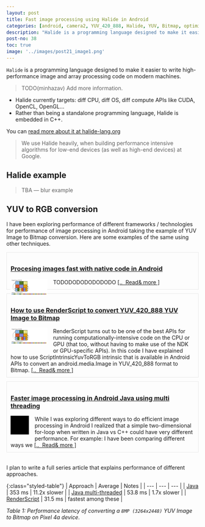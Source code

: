 ```yaml
---
layout: post
title: Fast image processing using Halide in Android
categories: [android, camera2, YUV_420_888, Halide, YUV, Bitmap, optimisation, JNI]
description: "Halide is a programming language designed to make it easier to write high-performance image and array processing code on modern machines. Rather than being a standalone programming language, Halide is embedded in C++. It currently targets different CPUs, OSs, differnt compute APIs like CUDA, OpenGl, OpenCL etc. In this article I'll share about what Halide is, how to write Halide code and share performance number of halide code taking the same example of YUV to Bitmap conversion."
post-no: 38
toc: true
image: '../images/post21_image1.png'
---
```


`Halide` is a programming language designed to make it easier to write high-performance image and array processing code on modern machines.

> TODO(minhazav) Add more information.

 - Halide currently targets: diff CPU, diff OS, diff compute APIs like CUDA, OpenCL, OpenGL…
 - Rather than being a standalone programming language, Halide is embedded in C++.

You can [read more about it at halide-lang.org](https://halide-lang.org)

> We use Halide heavily, when building performance intensive algorithms for low-end devices (as well as high-end devices) at Google.

## Halide example

> TBA — blur example

## YUV to RGB conversion
I have been exploring performance of different frameworks / technologies for performance of image processing in Android taking the example of YUV Image to Bitmap conversion. Here are some examples of the same using other techniques.

<div class="post-info" style="border: 1px solid #cfcfcf73;padding: 10px;margin: 10px 0px 0px 0px;">
    <h3 class="post-header"><a class="post-link" href="https://blog.minhazav.dev/processing-images-fast-with-native-code-in-android/">Procesing images fast with native code in Android</a></h3>
     <span class="post-description">
       <img src="../images/post21_image1.png" style="max-width: 20%; float: left; margin: 0px 15px 10px 0px;">
       TODODODODODODODO
     </span>
     <span class="read-more"><a href="https://blog.minhazav.dev/processing-images-fast-with-native-code-in-android/">[.. &nbsp;Read&&nbsp;more&nbsp;]</a></span>
</div>

<div class="post-info" style="border: 1px solid #cfcfcf73;padding: 10px;margin: 10px 0px 0px 0px;">
    <h3 class="post-header"><a class="post-link" href="https://blog.minhazav.dev/how-to-use-renderscript-to-convert-YUV_420_888-yuv-image-to-bitmap/">How to use RenderScript to convert YUV_420_888 YUV Image to Bitmap</a></h3>
     <span class="post-description">
       <img src="../images/post21_image1.png" style="max-width: 20%; float: left; margin: 0px 15px 10px 0px;">
       RenderScript turns out to be one of the best APIs for running computationally-intensive code on the CPU or GPU (that too, without having to make use of the NDK or GPU-specific APIs). In this code I have explained how to use ScriptIntrinsicYuvToRGB intrinsic that is available in Android APIs to convert an android.media.Image in YUV_420_888 format to Bitmap.
     </span>
     <span class="read-more"><a href="https://blog.minhazav.dev/how-to-use-renderscript-to-convert-YUV_420_888-yuv-image-to-bitmap/">[.. &nbsp;Read&&nbsp;more&nbsp;]</a></span>
</div>

<div class="post-info" style="border: 1px solid #cfcfcf73;padding: 10px;margin: 10px 0px 0px 0px;">
    <h3 class="post-header"><a class="post-link" href="https://blog.minhazav.dev/guide-compiler-to-auto-vectorise/">Faster image processing in Android Java using multi threading</a></h3>
     <span class="post-description">
       <img src="../images/post28_image1.gif" style="max-width: 10%; float: left; margin: 0px 15px 10px 0px;">
       While I was exploring different ways to do efficient image processing in Android I realized that a simple two-dimensional for-loop when written in Java vs C++ could have very different performance. For example: I have been comparing different ways we
     </span>
     <span class="read-more"><a href="https://blog.minhazav.dev/guide-compiler-to-auto-vectorise/">[.. &nbsp;Read&&nbsp;more&nbsp;]</a></span>
</div>
<br>

I plan to write a full series article that explains performance of different approaches.

{:class="styled-table"}
| Approach | Average | Notes |
| --- | --- | --- |
| [Java](https://blog.minhazav.dev/faster-image-processing-in-android-java-using-multi-threading/)	| 353 ms |	11.2x slower |
| [Java multi-threaded](https://blog.minhazav.dev/faster-image-processing-in-android-java-using-multi-threading/#multi-threaded-java-code) | 53.8 ms |	1.7x slower |
| [RenderScript](https://blog.minhazav.dev/how-to-use-renderscript-to-convert-YUV_420_888-yuv-image-to-bitmap/) | 31.5 ms |	fastest among these |

_Table 1: Performance latency of converting a `8MP (3264x2448)` YUV Image to Bitmap on Pixel 4a device_.